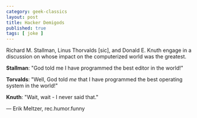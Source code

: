 ```yaml
---
category: geek-classics
layout: post
title: Hacker Demigods
published: true
tags: [ joke ]
---
```

Richard M. Stallman, Linus Thorvalds [sic], and Donald E. Knuth engage in a discussion on whose impact on the
computerized world was the greatest.

**Stallman**: "God told me I have programmed the best editor in the world!"

**Torvalds**: "Well, God told *me* that I have programmed the best operating system in the world!"

**Knuth**: "Wait, wait - I never said that."

— Erik Meltzer, rec.humor.funny
